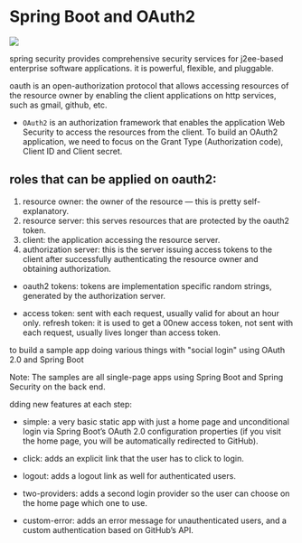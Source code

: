 
# Spring Boot and OAuth2

![](https://uploads.toptal.io/blog/image/129096/toptal-blog-image-1549493352154-d8593c1d09444018667fd89566010f57.png)

spring security provides comprehensive security services for j2ee-based enterprise software applications. it is powerful, flexible, and pluggable. 

oauth is an open-authorization protocol that allows accessing resources of the resource owner by enabling the client applications on http services, such as gmail, github, etc.


- `OAuth2` is an authorization framework that enables the application Web Security to access the resources from the client. To build an OAuth2 application, we need to focus on the Grant Type (Authorization code), Client ID and Client secret.

## roles that can be applied on oauth2:

1. resource owner: the owner of the resource — this is pretty self-explanatory.
2. resource server: this serves resources that are protected by the oauth2 token.
3. client: the application accessing the resource server.
4. authorization server: this is the server issuing access tokens to the client after successfully authenticating the resource owner and obtaining authorization.


- oauth2 tokens: tokens are implementation specific random strings, generated by the authorization server.

- access token: sent with each request, usually valid for about an hour only.
refresh token: it is used to get a 00new access token, not sent with each request, usually lives longer than access token.

to build a sample app doing various things with "social login" using OAuth 2.0 and Spring Boot

Note: The samples are all single-page apps using Spring Boot and Spring Security on the back end. 

dding new features at each step:

- simple: a very basic static app with just a home page and unconditional login via Spring Boot’s OAuth 2.0 configuration properties (if you visit the home page, you will be automatically redirected to GitHub).

- click: adds an explicit link that the user has to click to login.

- logout: adds a logout link as well for authenticated users.

- two-providers: adds a second login provider so the user can choose on the home page which one to use.

- custom-error: adds an error message for unauthenticated users, and a custom authentication based on GitHub’s API.